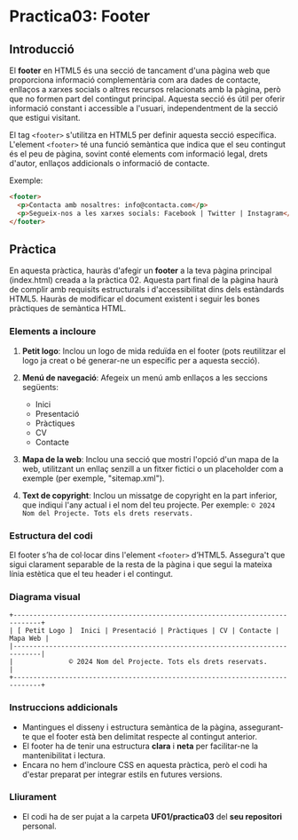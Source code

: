 # Practica03: Footer

## Introducció

El **footer** en HTML5 és una secció de tancament d'una pàgina web que proporciona informació complementària com ara dades de contacte, enllaços a xarxes socials o altres recursos relacionats amb la pàgina, però que no formen part del contingut principal. Aquesta secció és útil per oferir informació constant i accessible a l'usuari, independentment de la secció que estigui visitant.

El tag `<footer>` s'utilitza en HTML5 per definir aquesta secció específica. L'element `<footer>` té una funció semàntica que indica que el seu contingut és el peu de pàgina, sovint conté elements com informació legal, drets d'autor, enllaços addicionals o informació de contacte.

Exemple:

```html
<footer>
  <p>Contacta amb nosaltres: info@contacta.com</p>
  <p>Segueix-nos a les xarxes socials: Facebook | Twitter | Instagram</p>
</footer>
```

## Pràctica

En aquesta pràctica, hauràs d'afegir un **footer** a la teva pàgina principal (index.html) creada a la pràctica 02. Aquesta part final de la pàgina haurà de complir amb requisits estructurals i d'accessibilitat dins dels estàndards HTML5. Hauràs de modificar el document existent i seguir les bones pràctiques de semàntica HTML.

### Elements a incloure

1. **Petit logo**: Inclou un logo de mida reduïda en el footer (pots reutilitzar el logo ja creat o bé generar-ne un específic per a aquesta secció).

2. **Menú de navegació**: Afegeix un menú amb enllaços a les seccions següents:
   - Inici
   - Presentació
   - Pràctiques
   - CV
   - Contacte

3. **Mapa de la web**: Inclou una secció que mostri l'opció d'un mapa de la web, utilitzant un enllaç senzill a un fitxer fictici o un placeholder com a exemple (per exemple, "sitemap.xml").

4. **Text de copyright**: Inclou un missatge de copyright en la part inferior, que indiqui l'any actual i el nom del teu projecte. Per exemple: `© 2024 Nom del Projecte. Tots els drets reservats.`

### Estructura del codi

El footer s’ha de col·locar dins l'element `<footer>` d’HTML5. Assegura't que sigui clarament separable de la resta de la pàgina i que segui la mateixa línia estètica que el teu header i el contingut.

### Diagrama visual

```
+-----------------------------------------------------------------------------+
| [ Petit Logo ]  Inici | Presentació | Pràctiques | CV | Contacte | Mapa Web |
|-----------------------------------------------------------------------------|
|              © 2024 Nom del Projecte. Tots els drets reservats.             |
+-----------------------------------------------------------------------------+
```

### Instruccions addicionals

- Mantingues el disseny i estructura semàntica de la pàgina, assegurant-te que el footer està ben delimitat respecte al contingut anterior.
- El footer ha de tenir una estructura **clara** i **neta** per facilitar-ne la mantenibilitat i lectura.
- Encara no hem d'incloure CSS en aquesta pràctica, però el codi ha d'estar preparat per integrar estils en futures versions.

### Lliurament

- El codi ha de ser pujat a la carpeta **UF01/practica03** del **seu repositori** personal.
